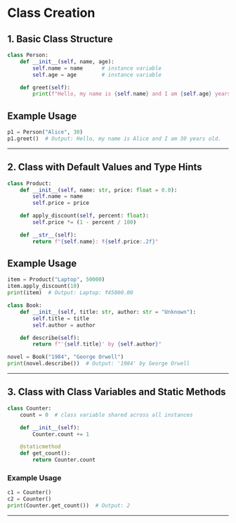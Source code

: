 # Class Creation

## 1. Basic Class Structure

```python
class Person:
    def __init__(self, name, age):
        self.name = name      # instance variable
        self.age = age        # instance variable

    def greet(self):
        print(f"Hello, my name is {self.name} and I am {self.age} years old.")
```

## Example Usage
```python
p1 = Person("Alice", 30)
p1.greet()  # Output: Hello, my name is Alice and I am 30 years old.
```
---

## 2. Class with Default Values and Type Hints

```python
class Product:
    def __init__(self, name: str, price: float = 0.0):
        self.name = name
        self.price = price

    def apply_discount(self, percent: float):
        self.price *= (1 - percent / 100)

    def __str__(self):
        return f"{self.name}: ₹{self.price:.2f}"
```

## Example Usage
```python
item = Product("Laptop", 50000)
item.apply_discount(10)
print(item)  # Output: Laptop: ₹45000.00
```

```python
class Book:
    def __init__(self, title: str, author: str = "Unknown"):
        self.title = title
        self.author = author

    def describe(self):
        return f"'{self.title}' by {self.author}"
```

```python
novel = Book("1984", "George Orwell")
print(novel.describe())  # Output: '1984' by George Orwell
```

---

## 3. Class with Class Variables and Static Methods

```python
class Counter:
    count = 0  # class variable shared across all instances

    def __init__(self):
        Counter.count += 1

    @staticmethod
    def get_count():
        return Counter.count
```

### Example Usage

```python
c1 = Counter()
c2 = Counter()
print(Counter.get_count())  # Output: 2
```

---
